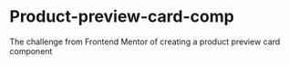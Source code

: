 # Product-preview-card-comp
The challenge from Frontend Mentor of creating a product preview card component
